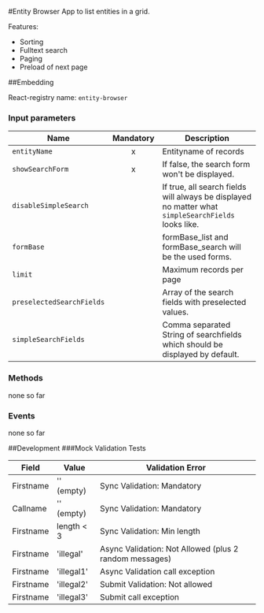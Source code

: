 #Entity Browser
App to list entities in a grid.

Features:
- Sorting
- Fulltext search
- Paging
- Preload of next page

##Embedding

React-registry name: `entity-browser`

### Input parameters

| Name                   | Mandatory | Description
|------------------------|:---------:|-------------
| `entityName`           |x          | Entityname of records
| `showSearchForm`       |x          | If false, the search form won't be displayed.
| `disableSimpleSearch`  |           | If true, all search fields will always be displayed no matter what `simpleSearchFields` looks like.
| `formBase`             |           | formBase_list and formBase_search will be the used forms.
| `limit`                |           | Maximum records per page
| `preselectedSearchFields`|         | Array of the search fields with preselected values.
| `simpleSearchFields`   |           | Comma separated String of searchfields which should be displayed by default.


### Methods

none so far


### Events

none so far


##Development
###Mock Validation Tests

| Field     	| Value      	| Validation Error                                       	|
|-----------	|------------	|--------------------------------------------------------	|
| Firstname 	| '' (empty) 	| Sync Validation: Mandatory                             	|
| Callname  	| '' (empty) 	| Sync Validation: Mandatory                             	|
| Firstname 	| length < 3 	| Sync Validation: Min length                            	|
| Firstname 	| 'illegal'  	| Async Validation: Not Allowed (plus 2 random messages) 	|
| Firstname 	| 'illegal1' 	| Async Validation call exception                        	|
| Firstname 	| 'illegal2' 	| Submit Validation: Not allowed                         	|
| Firstname 	| 'illegal3' 	| Submit call exception                                  	|
